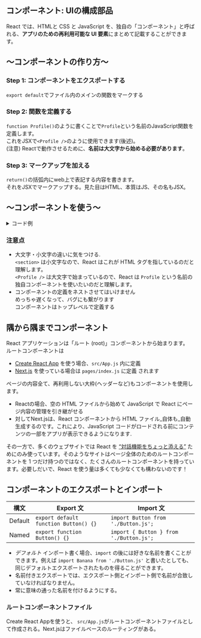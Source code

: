 ## コンポーネント: UIの構成部品
React では、HTMLと CSS と JavaScript を、独自の「コンポーネント」と呼ばれる、**アプリのための再利用可能な UI 要素**にまとめて記載することができます。 

## 〜コンポーネントの作り方〜
### Step 1: コンポーネントをエクスポートする
`export default`でファイル内のメインの関数をマークする

### Step 2: 関数を定義する
`function Profile()`のように書くことで`Profile`という名前のJavaScript関数を定義します。  
これをJSXで`<Profile />`のように使用できます(後述)。  
(注意) Reactで動作させるために、**名前は大文字から始める必要があります**。  

### Step 3: マークアップを加える
`return()`の括弧内にweb上で表記する内容を書きます。    
それをJSXでマークアップする。見た目はHTML、本質はJS、その名もJSX。


## 〜コンポーネントを使う〜
<details>
  <summary>コード例</summary>

`<Profile />`みたいな感じで使えます
```js:App.js
function Profile() {
  return (
    <img
      src="https://i.imgur.com/MK3eW3Am.jpg"
      alt="Katherine Johnson"
    />
  )
}

export default function Gallery(){
	return(
		<section>
			<h1>Amazing scientists</h1>
			<Profile />
			<Profile />
		</section>
	);
}
```
</details>

### 注意点   
    
- 大文字・小文字の違いに気をつける.  
 `<section>` は小文字なので、React はこれが HTML タグを指しているのだと理解します。    
 `<Profile />` は大文字で始まっているので、React は `Profile` という名前の独自コンポーネントを使いたいのだと理解します。    
- コンポーネントの定義をネストさせてはいけません   
めっちゃ遅くなって、バグにも繋がります  
コンポーネントはトップレベルで定義する   


## 隅から隅までコンポーネント
React アプリケーションは「ルート (root)」コンポーネントから始まります。  
ルートコンポーネントは  
- [Create React App](https://create-react-app.dev/) を使う場合、`src/App.js` 内に定義
- [Next.js](https://nextjs.org/) を使っている場合は `pages/index.js` に定義
されます   
     
ページの内容全て、再利用しない大枠(ヘッダーなど)もコンポーネントを使用します。  
- Reactの場合、空の HTML ファイルから始めて JavaScript で React にページ内容の管理を引き継がせる  
- 対してNext.jsは、React コンポーネントから HTML ファイル_自体も_自動生成するのです。これにより、JavaScript コードがロードされる前にコンテンツの一部をアプリが表示できるようになります.  

その一方で、多くのウェブサイトでは React を [“対話機能をちょっと添える”](https://ja.react.dev/learn/add-react-to-a-website) ためにのみ使っています。そのようなサイトはページ全体のためのルートコンポーネントを 1 つだけ持つのではなく、たくさんのルートコンポーネントを持っています。必要しだいで、React を使う量は多くても少なくても構わないのです！  


## コンポーネントのエクスポートとインポート

 |構文|Export 文|Import 文|
|---|---|---|
|Default|`export default function Button() {}`|`import Button from './Button.js';`|
|Named|`export function Button() {}`|`import { Button } from './Button.js';`|
- _デフォルト_ インポート書く場合、`import` の後には好きな名前を書くことができます。例えば `import Banana from './Button.js'` と書いたとしても、同じデフォルトエクスポートされたものを得ることができます。
- 名前付きエクスポートでは、エクスポート側とインポート側で名前が合致していなければなりません。
- 常に意味の通った名前を付けるようにする。

### ルートコンポーネントファイル
Create React Appを使うと、 `src/App.js`がルートコンポーネントファイルとして作成される。Next.jsはファイルベースのルーティングがある。  
